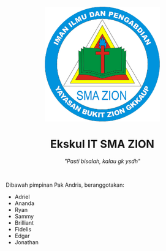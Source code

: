 <p align="center">
  <img src="./LOGO-SMA-ZION.png" style="width:300px;height:300px;" />
</p>

<h1 align="center">
  Ekskul IT SMA ZION
</h1>
<p align="center">
  <i>"Pasti bisalah, kalau gk ysdh"</i>
</p>
<br />
<p>Dibawah pimpinan Pak Andris, beranggotakan:</p>
<div>
  <ul>
    <li>Adriel</li>
    <li>Ananda</li>
    <li>Ryan</li>
    <li>Sammy</li>
    <li>Brilliant</li>
    <li>Fidelis</li>
    <li>Edgar</li>
    <li>Jonathan</li>
  </ul>
</div>
